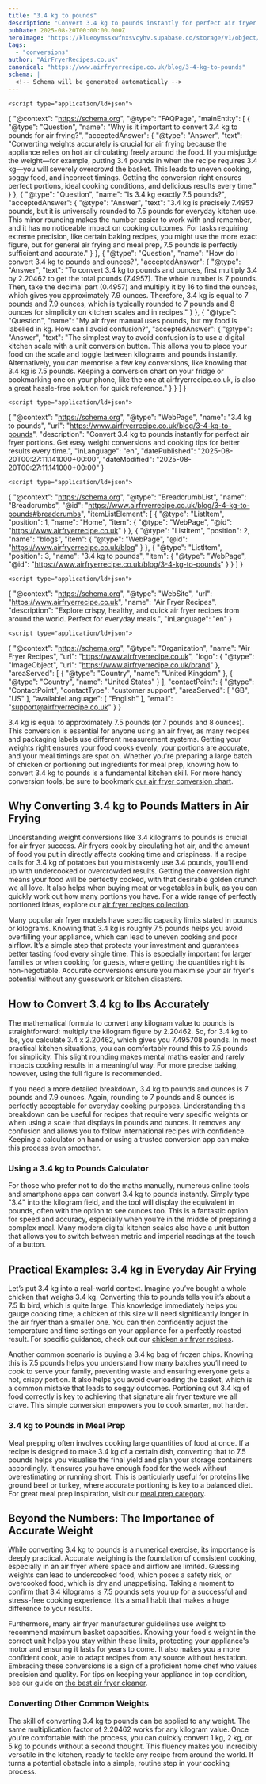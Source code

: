 ```yaml
---
title: "3.4 kg to pounds"
description: "Convert 3.4 kg to pounds instantly for perfect air fryer portions. Get easy weight conversions and cooking tips for better results every time."
pubDate: 2025-08-20T00:00:00.000Z
heroImage: "https://klueoymssxwfnxsvcyhv.supabase.co/storage/v1/object/public/Shmucket/3-4-kg-to-pounds.webp"
tags:
  - "conversions"
author: "AirFryerRecipes.co.uk"
canonical: "https://www.airfryerrecipe.co.uk/blog/3-4-kg-to-pounds"
schema: |
  <!-- Schema will be generated automatically -->
---
```

<script type="application/ld+json">
{
    "@context": "https://schema.org",
    "@type": "BlogPosting",
    "url": "https://www.airfryerrecipe.co.uk/blog/3-4-kg-to-pounds",
    "mainEntityOfPage": {
        "@type": "WebPage",
        "@id": "https://www.airfryerrecipe.co.uk/blog/3-4-kg-to-pounds"
    },
    "headline": "Quick 3.4 kg to Pounds Conversion for Air Fryer Cooking",
    "description": "Convert 3.4 kg to pounds instantly for perfect air fryer portions. Get easy weight conversions and cooking tips for better results every time.",
    "author": {
        "@type": "Person",
        "name": "AirFryerRecipes.co.uk",
        "url": "https://www.airfryerrecipe.co.uk/about",
        "image": {
            "@type": "ImageObject",
            "url": "https://klueoymssxwfnxsvcyhv.supabase.co/storage/v1/object/public/Shmucket/Me.jpg"
        }
    },
    "publisher": {
        "@type": "Organization",
        "name": "Air Fryer Recipe",
        "logo": {
            "@type": "ImageObject",
            "url": "https://cdn.prod.website-files.com/68224a465dfe9a7ab4f57570/6844191451a8b2f1e37e63cc_Untitled%20design%20-%202025-06-05T205644.948%20(1).png"
        }
    },
    "datePublished": "2025-08-20T00:27:11.141Z",
    "dateModified": "2025-08-20T00:27:11.141Z",
    "image": {
        "@type": "ImageObject",
        "url": "https://klueoymssxwfnxsvcyhv.supabase.co/storage/v1/object/public/Shmucket/3-4-kg-to-pounds.webp"
    },
    "about": {
        "@type": "Thing",
        "name": "Conversions"
    },
    "articleSection": "Conversions",
    "inLanguage": "en-GB"
}
</script>

    <script type="application/ld+json">
{
    "@context": "https://schema.org",
    "@type": "FAQPage",
    "mainEntity": [
        {
            "@type": "Question",
            "name": "Why is it important to convert 3.4 kg to pounds for air frying?",
            "acceptedAnswer": {
                "@type": "Answer",
                "text": "Converting weights accurately is crucial for air frying because the appliance relies on hot air circulating freely around the food. If you misjudge the weight—for example, putting 3.4 pounds in when the recipe requires 3.4 kg—you will severely overcrowd the basket. This leads to uneven cooking, soggy food, and incorrect timings. Getting the conversion right ensures perfect portions, ideal cooking conditions, and delicious results every time."
            }
        },
        {
            "@type": "Question",
            "name": "Is 3.4 kg exactly 7.5 pounds?",
            "acceptedAnswer": {
                "@type": "Answer",
                "text": "3.4 kg is precisely 7.4957 pounds, but it is universally rounded to 7.5 pounds for everyday kitchen use. This minor rounding makes the number easier to work with and remember, and it has no noticeable impact on cooking outcomes. For tasks requiring extreme precision, like certain baking recipes, you might use the more exact figure, but for general air frying and meal prep, 7.5 pounds is perfectly sufficient and accurate."
            }
        },
        {
            "@type": "Question",
            "name": "How do I convert 3.4 kg to pounds and ounces?",
            "acceptedAnswer": {
                "@type": "Answer",
                "text": "To convert 3.4 kg to pounds and ounces, first multiply 3.4 by 2.20462 to get the total pounds (7.4957). The whole number is 7 pounds. Then, take the decimal part (0.4957) and multiply it by 16 to find the ounces, which gives you approximately 7.9 ounces. Therefore, 3.4 kg is equal to 7 pounds and 7.9 ounces, which is typically rounded to 7 pounds and 8 ounces for simplicity on kitchen scales and in recipes."
            }
        },
        {
            "@type": "Question",
            "name": "My air fryer manual uses pounds, but my food is labelled in kg. How can I avoid confusion?",
            "acceptedAnswer": {
                "@type": "Answer",
                "text": "The simplest way to avoid confusion is to use a digital kitchen scale with a unit conversion button. This allows you to place your food on the scale and toggle between kilograms and pounds instantly. Alternatively, you can memorise a few key conversions, like knowing that 3.4 kg is 7.5 pounds. Keeping a conversion chart on your fridge or bookmarking one on your phone, like the one at airfryerrecipe.co.uk, is also a great hassle-free solution for quick reference."
            }
        }
    ]
}
</script>

    <script type="application/ld+json">
{
    "@context": "https://schema.org",
    "@type": "WebPage",
    "name": "3.4 kg to pounds",
    "url": "https://www.airfryerrecipe.co.uk/blog/3-4-kg-to-pounds",
    "description": "Convert 3.4 kg to pounds instantly for perfect air fryer portions. Get easy weight conversions and cooking tips for better results every time.",
    "inLanguage": "en",
    "datePublished": "2025-08-20T00:27:11.141000+00:00",
    "dateModified": "2025-08-20T00:27:11.141000+00:00"
}
</script>

    <script type="application/ld+json">
{
    "@context": "https://schema.org",
    "@type": "BreadcrumbList",
    "name": "Breadcrumbs",
    "@id": "https://www.airfryerrecipe.co.uk/blog/3-4-kg-to-pounds#breadcrumbs",
    "itemListElement": [
        {
            "@type": "ListItem",
            "position": 1,
            "name": "Home",
            "item": {
                "@type": "WebPage",
                "@id": "https://www.airfryerrecipe.co.uk"
            }
        },
        {
            "@type": "ListItem",
            "position": 2,
            "name": "blogs",
            "item": {
                "@type": "WebPage",
                "@id": "https://www.airfryerrecipe.co.uk/blog"
            }
        },
        {
            "@type": "ListItem",
            "position": 3,
            "name": "3.4 kg to pounds",
            "item": {
                "@type": "WebPage",
                "@id": "https://www.airfryerrecipe.co.uk/blog/3-4-kg-to-pounds"
            }
        }
    ]
}
</script>

    <script type="application/ld+json">
{
    "@context": "https://schema.org",
    "@type": "WebSite",
    "url": "https://www.airfryerrecipe.co.uk",
    "name": "Air Fryer Recipes",
    "description": "Explore crispy, healthy, and quick air fryer recipes from around the world. Perfect for everyday meals.",
    "inLanguage": "en"
}
</script>

    <script type="application/ld+json">
{
    "@context": "https://schema.org",
    "@type": "Organization",
    "name": "Air Fryer Recipes",
    "url": "https://www.airfryerrecipe.co.uk",
    "logo": {
        "@type": "ImageObject",
        "url": "https://www.airfryerrecipe.co.uk/brand"
    },
    "areaServed": [
        {
            "@type": "Country",
            "name": "United Kingdom"
        },
        {
            "@type": "Country",
            "name": "United States"
        }
    ],
    "contactPoint": {
        "@type": "ContactPoint",
        "contactType": "customer support",
        "areaServed": [
            "GB",
            "US"
        ],
        "availableLanguage": [
            "English"
        ],
        "email": "support@airfryerrecipe.co.uk"
    }
}
</script>

<p>3.4 kg is equal to approximately 7.5 pounds (or 7 pounds and 8 ounces). This conversion is essential for anyone using an air fryer, as many recipes and packaging labels use different measurement systems. Getting your weights right ensures your food cooks evenly, your portions are accurate, and your meal timings are spot on. Whether you're preparing a large batch of chicken or portioning out ingredients for meal prep, knowing how to convert 3.4 kg to pounds is a fundamental kitchen skill. For more handy conversion tools, be sure to bookmark <a href=https://www.airfryerrecipe.co.uk/air-fryer-conversion-chart>our air fryer conversion chart</a>.</p>

<h2>Why Converting 3.4 kg to Pounds Matters in Air Frying</h2>
<p>Understanding weight conversions like 3.4 kilograms to pounds is crucial for air fryer success. Air fryers cook by circulating hot air, and the amount of food you put in directly affects cooking time and crispiness. If a recipe calls for 3.4 kg of potatoes but you mistakenly use 3.4 pounds, you'll end up with undercooked or overcrowded results. Getting the conversion right means your food will be perfectly cooked, with that desirable golden crunch we all love. It also helps when buying meat or vegetables in bulk, as you can quickly work out how many portions you have. For a wide range of perfectly portioned ideas, explore our <a href=https://www.airfryerrecipe.co.uk/recipes>air fryer recipes collection</a>.</p>

<p>Many popular air fryer models have specific capacity limits stated in pounds or kilograms. Knowing that 3.4 kg is roughly 7.5 pounds helps you avoid overfilling your appliance, which can lead to uneven cooking and poor airflow. It’s a simple step that protects your investment and guarantees better tasting food every single time. This is especially important for larger families or when cooking for guests, where getting the quantities right is non-negotiable. Accurate conversions ensure you maximise your air fryer's potential without any guesswork or kitchen disasters.</p>

<h2>How to Convert 3.4 kg to lbs Accurately</h2>
<p>The mathematical formula to convert any kilogram value to pounds is straightforward: multiply the kilogram figure by 2.20462. So, for 3.4 kg to lbs, you calculate 3.4 x 2.20462, which gives you 7.495708 pounds. In most practical kitchen situations, you can comfortably round this to 7.5 pounds for simplicity. This slight rounding makes mental maths easier and rarely impacts cooking results in a meaningful way. For more precise baking, however, using the full figure is recommended.</p>

<p>If you need a more detailed breakdown, 3.4 kg to pounds and ounces is 7 pounds and 7.9 ounces. Again, rounding to 7 pounds and 8 ounces is perfectly acceptable for everyday cooking purposes. Understanding this breakdown can be useful for recipes that require very specific weights or when using a scale that displays in pounds and ounces. It removes any confusion and allows you to follow international recipes with confidence. Keeping a calculator on hand or using a trusted conversion app can make this process even smoother.</p>

<h3>Using a 3.4 kg to Pounds Calculator</h3>
<p>For those who prefer not to do the maths manually, numerous online tools and smartphone apps can convert 3.4 kg to pounds instantly. Simply type "3.4" into the kilogram field, and the tool will display the equivalent in pounds, often with the option to see ounces too. This is a fantastic option for speed and accuracy, especially when you're in the middle of preparing a complex meal. Many modern digital kitchen scales also have a unit button that allows you to switch between metric and imperial readings at the touch of a button.</p>

<h2>Practical Examples: 3.4 kg in Everyday Air Frying</h2>
<p>Let’s put 3.4 kg into a real-world context. Imagine you’ve bought a whole chicken that weighs 3.4 kg. Converting this to pounds tells you it’s about a 7.5 lb bird, which is quite large. This knowledge immediately helps you gauge cooking time; a chicken of this size will need significantly longer in the air fryer than a smaller one. You can then confidently adjust the temperature and time settings on your appliance for a perfectly roasted result. For specific guidance, check out our <a href=https://www.airfryerrecipe.co.uk/recipe-category/chicken>chicken air fryer recipes</a>.</p>

<p>Another common scenario is buying a 3.4 kg bag of frozen chips. Knowing this is 7.5 pounds helps you understand how many batches you’ll need to cook to serve your family, preventing waste and ensuring everyone gets a hot, crispy portion. It also helps you avoid overloading the basket, which is a common mistake that leads to soggy outcomes. Portioning out 3.4 kg of food correctly is key to achieving that signature air fryer texture we all crave. This simple conversion empowers you to cook smarter, not harder.</p>

<h3>3.4 kg to Pounds in Meal Prep</h3>
<p>Meal prepping often involves cooking large quantities of food at once. If a recipe is designed to make 3.4 kg of a certain dish, converting that to 7.5 pounds helps you visualise the final yield and plan your storage containers accordingly. It ensures you have enough food for the week without overestimating or running short. This is particularly useful for proteins like ground beef or turkey, where accurate portioning is key to a balanced diet. For great meal prep inspiration, visit our <a href=https://www.airfryerrecipe.co.uk/recipe-category/meal-prep>meal prep category</a>.</p>

<h2>Beyond the Numbers: The Importance of Accurate Weight</h2>
<p>While converting 3.4 kg to pounds is a numerical exercise, its importance is deeply practical. Accurate weighing is the foundation of consistent cooking, especially in an air fryer where space and airflow are limited. Guessing weights can lead to undercooked food, which poses a safety risk, or overcooked food, which is dry and unappetising. Taking a moment to confirm that 3.4 kilograms is 7.5 pounds sets you up for a successful and stress-free cooking experience. It’s a small habit that makes a huge difference to your results.</p>

<p>Furthermore, many air fryer manufacturer guidelines use weight to recommend maximum basket capacities. Knowing your food's weight in the correct unit helps you stay within these limits, protecting your appliance's motor and ensuring it lasts for years to come. It also makes you a more confident cook, able to adapt recipes from any source without hesitation. Embracing these conversions is a sign of a proficient home chef who values precision and quality. For tips on keeping your appliance in top condition, see our guide on <a href=https://www.airfryerrecipe.co.uk/air-fryer-cleaner>the best air fryer cleaner</a>.</p>

<h3>Converting Other Common Weights</h3>
<p>The skill of converting 3.4 kg to pounds can be applied to any weight. The same multiplication factor of 2.20462 works for any kilogram value. Once you're comfortable with the process, you can quickly convert 1 kg, 2 kg, or 5 kg to pounds without a second thought. This fluency makes you incredibly versatile in the kitchen, ready to tackle any recipe from around the world. It turns a potential obstacle into a simple, routine step in your cooking process.</p>

